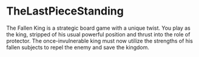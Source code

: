 # TheLastPieceStanding
The Fallen King is a strategic board game with a unique twist.  You play as the king, stripped of his usual powerful position and thrust into the role of protector.  The once-invulnerable king must now utilize the strengths of his fallen subjects to repel the enemy and save the kingdom.
